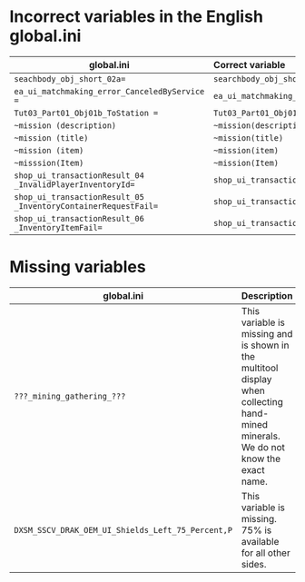 # Incorrect variables in the English global.ini

| global.ini                                                     | Correct variable                                              |
| -------------------------------------------------------------- | :------------------------------------------------------------ |
| `seachbody_obj_short_02a=`                                     | `searchbody_obj_short_02a=`                                   |
| `ea_ui_matchmaking_error_CanceledByService =`                  | `ea_ui_matchmaking_error_CanceledByService=`                  |
| `Tut03_Part01_Obj01b_ToStation =`                              | `Tut03_Part01_Obj01b_ToStation=`                              |
| `~mission (description)`                                       | `~mission(description)`                                       |
| `~mission (title)`                                             | `~mission(title)`                                             |
| `~mission (item)`                                              | `~mission(item)`                                              |
| `~misssion(Item)`                                              | `~mission(Item)`                                              |
| `shop_ui_transactionResult_04 _InvalidPlayerInventoryId=`      | `shop_ui_transactionResult_04_InvalidPlayerInventoryId=`      |
| `shop_ui_transactionResult_05 _InventoryContainerRequestFail=` | `shop_ui_transactionResult_05_InventoryContainerRequestFail=` |
| `shop_ui_transactionResult_06 _InventoryItemFail=`             | `shop_ui_transactionResult_06_InventoryItemFail=`             |

# Missing variables

| global.ini                                        | Description                                                                                                                        |
| ------------------------------------------------- | :--------------------------------------------------------------------------------------------------------------------------------- |
| `???_mining_gathering_???`                        | This variable is missing and is shown in the multitool display when collecting hand-mined minerals. We do not know the exact name. |
| `DXSM_SSCV_DRAK_OEM_UI_Shields_Left_75_Percent,P` | This variable is missing. 75% is available for all other sides.                                                                    |
